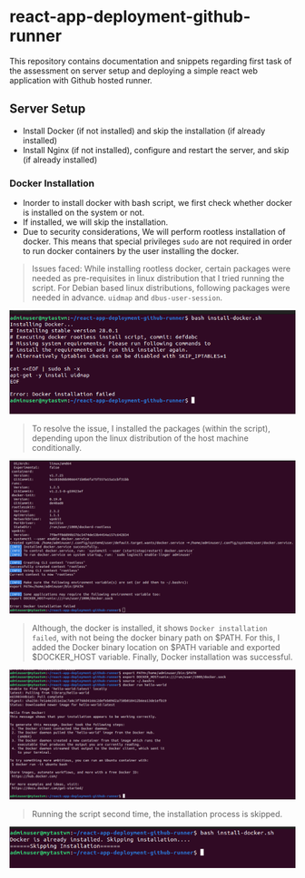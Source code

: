 # react-app-deployment-github-runner
This repository contains documentation and snippets regarding first task of the assessment on server setup and deploying a simple react web application with Github hosted runner.

## Server Setup
- Install Docker (if not installed) and skip the installation (if already installed)
- Install Nginx (if not installed), configure and restart the server, and skip (if already installed)

### Docker Installation
- Inorder to install docker with bash script, we first check whether docker is installed on the system or not.
- If installed, we will skip the installation. 
- Due to security considerations, We will perform rootless installation of docker. This means that special privileges `sudo` are not required in order to run docker containers by the user installing the docker.

> Issues faced: While installing rootless docker, certain packages were needed as pre-requisites in linux distribution that I tried running the script. For Debian based linux distributions, following packages were needed in advance. `uidmap` and `dbus-user-session`.

![Docker-Install-Issue](images/docker-install-issue.png)

> To resolve the issue, I installed the packages (within the script), depending upon the linux distribution of the host machine conditionally.

![Docker-Installation-Intermediary-Stage](images/docker-install-intermediary-stage.png)

> Although, the docker is installed, it shows `Docker installation failed`,  with not being the docker binary path on $PATH. For this, I added the Docker binary location on $PATH variable and exported $DOCKER_HOST variable. Finally, Docker installation was successful.

![Docker-Installation-Successful](images/docker-install-success.png)

> Running the script second time, the installation process is skipped.

![Skip-Docker-installation](images/skip-docker-installation.png)